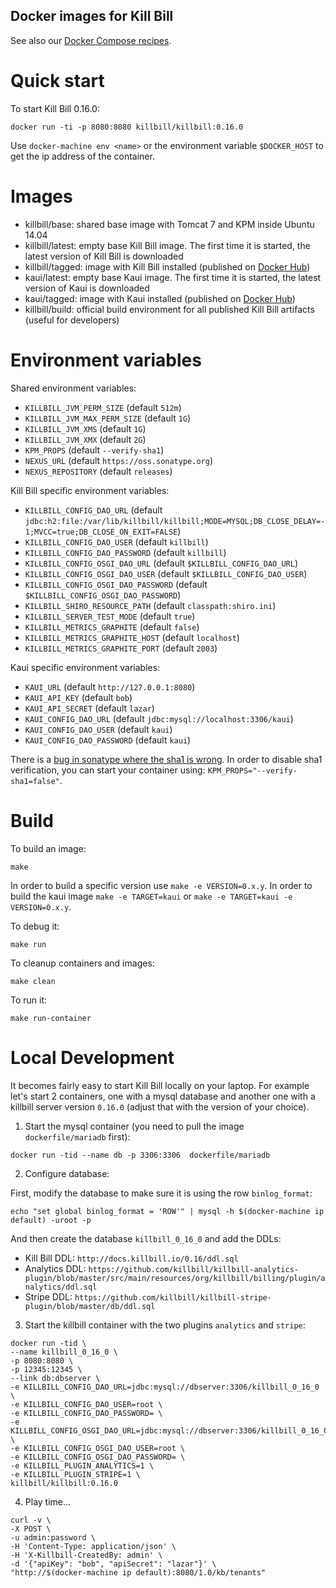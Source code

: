 Docker images for Kill Bill
---------------------------

See also our [Docker Compose recipes](https://github.com/killbill/killbill-cloud/tree/master/docker/compose).

Quick start
===========

To start Kill Bill 0.16.0:

```
docker run -ti -p 8080:8080 killbill/killbill:0.16.0
```

Use `docker-machine env <name>` or the environment variable `$DOCKER_HOST` to get the ip address of the container.

Images
======

* killbill/base: shared base image with Tomcat 7 and KPM inside Ubuntu 14.04
* killbill/latest: empty base Kill Bill image. The first time it is started, the latest version of Kill Bill is downloaded
* killbill/tagged: image with Kill Bill installed (published on [Docker Hub](https://hub.docker.com/r/killbill/killbill/))
* kaui/latest: empty base Kaui image. The first time it is started, the latest version of Kaui is downloaded
* kaui/tagged: image with Kaui installed (published on [Docker Hub](https://hub.docker.com/r/killbill/kaui/))
* killbill/build: official build environment for all published Kill Bill artifacts (useful for developers)


Environment variables
=====================

Shared environment variables:

  - `KILLBILL_JVM_PERM_SIZE` (default `512m`)
  - `KILLBILL_JVM_MAX_PERM_SIZE` (default `1G`)
  - `KILLBILL_JVM_XMS` (default `1G`)
  - `KILLBILL_JVM_XMX` (default `2G`)
  - `KPM_PROPS` (default `--verify-sha1`)
  - `NEXUS_URL` (default `https://oss.sonatype.org`)
  - `NEXUS_REPOSITORY` (default `releases`)

Kill Bill specific environment variables:

  - `KILLBILL_CONFIG_DAO_URL` (default `jdbc:h2:file:/var/lib/killbill/killbill;MODE=MYSQL;DB_CLOSE_DELAY=-1;MVCC=true;DB_CLOSE_ON_EXIT=FALSE`)
  - `KILLBILL_CONFIG_DAO_USER` (default `killbill`)
  - `KILLBILL_CONFIG_DAO_PASSWORD` (default `killbill`)
  - `KILLBILL_CONFIG_OSGI_DAO_URL` (default `$KILLBILL_CONFIG_DAO_URL`)
  - `KILLBILL_CONFIG_OSGI_DAO_USER` (default `$KILLBILL_CONFIG_DAO_USER`)
  - `KILLBILL_CONFIG_OSGI_DAO_PASSWORD` (default `$KILLBILL_CONFIG_OSGI_DAO_PASSWORD`)
  - `KILLBILL_SHIRO_RESOURCE_PATH` (default `classpath:shiro.ini`)
  - `KILLBILL_SERVER_TEST_MODE` (default `true`)
  - `KILLBILL_METRICS_GRAPHITE` (default `false`)
  - `KILLBILL_METRICS_GRAPHITE_HOST` (default `localhost`)
  - `KILLBILL_METRICS_GRAPHITE_PORT` (default `2003`)

Kaui specific environment variables:

  - `KAUI_URL` (default `http://127.0.0.1:8080`)
  - `KAUI_API_KEY` (default `bob`)
  - `KAUI_API_SECRET` (default `lazar`)
  - `KAUI_CONFIG_DAO_URL` (default `jdbc:mysql://localhost:3306/kaui`)
  - `KAUI_CONFIG_DAO_USER` (default `kaui`)
  - `KAUI_CONFIG_DAO_PASSWORD` (default `kaui`)

There is a [bug in sonatype where the sha1 is wrong](https://issues.sonatype.org/browse/OSSRH-13936). In order to disable sha1 verification, you can start your container using: `KPM_PROPS="--verify-sha1=false"`.


Build
=====

To build an image:

    make

In order to build a specific version use `make -e VERSION=0.x.y`.
In order to build the kaui image `make -e TARGET=kaui` or  `make -e TARGET=kaui -e VERSION=0.x.y`.

To debug it:

    make run


To cleanup containers and images:

    make clean


To run it:

    make run-container
    
    
Local Development
==================

It becomes fairly easy to start Kill Bill locally on your laptop. For example let's start 2 containers, one with a mysql database and another one with a killbill server version `0.16.0` (adjust that with the version of your choice).

1. Start the mysql container (you need to pull the image `dockerfile/mariadb` first):
```
docker run -tid --name db -p 3306:3306  dockerfile/mariadb
```

2. Configure database:

First, modify the database to make sure it is using the row `binlog_format`:
```
echo "set global binlog_format = 'ROW'" | mysql -h $(docker-machine ip default) -uroot -p
```
And then create the database `killbill_0_16_0` and add the DDLs:

* Kill Bill DDL: `http://docs.killbill.io/0.16/ddl.sql` 
* Analytics DDL: `https://github.com/killbill/killbill-analytics-plugin/blob/master/src/main/resources/org/killbill/billing/plugin/analytics/ddl.sql`
* Stripe DDL: `https://github.com/killbill/killbill-stripe-plugin/blob/master/db/ddl.sql`

3. Start the killbill container with the two plugins `analytics` and `stripe`:

```
docker run -tid \
--name killbill_0_16_0 \
-p 8080:8080 \
-p 12345:12345 \
--link db:dbserver \
-e KILLBILL_CONFIG_DAO_URL=jdbc:mysql://dbserver:3306/killbill_0_16_0 \
-e KILLBILL_CONFIG_DAO_USER=root \
-e KILLBILL_CONFIG_DAO_PASSWORD= \
-e KILLBILL_CONFIG_OSGI_DAO_URL=jdbc:mysql://dbserver:3306/killbill_0_16_0 \
-e KILLBILL_CONFIG_OSGI_DAO_USER=root \
-e KILLBILL_CONFIG_OSGI_DAO_PASSWORD= \
-e KILLBILL_PLUGIN_ANALYTICS=1 \
-e KILLBILL_PLUGIN_STRIPE=1 \
killbill/killbill:0.16.0
```
4. Play time...

```
curl -v \
-X POST \
-u admin:password \
-H 'Content-Type: application/json' \
-H 'X-Killbill-CreatedBy: admin' \
-d '{"apiKey": "bob", "apiSecret": "lazar"}' \
"http://$(docker-machine ip default):8080/1.0/kb/tenants"
```

